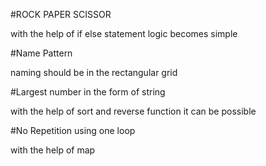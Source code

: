 #ROCK PAPER SCISSOR


with the help of if else statement logic becomes simple 

#Name Pattern  


naming should be in the rectangular grid 

#Largest number in the form of string 

with the help of sort and reverse function it can be possible


#No Repetition using one loop

with the help of map 

